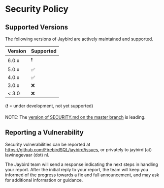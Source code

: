 # Security Policy

## Supported Versions

The following versions of Jaybird are actively maintained and supported.

| Version | Supported                |
|---------|--------------------------|
| 6.0.x   | :heavy_exclamation_mark: |
| 5.0.x   | :white_check_mark:       |
| 4.0.x   | :white_check_mark:       |
| 3.0.x   | :x:                      |
| < 3.0   | :x:                      |

(:heavy_exclamation_mark: = under development, not yet supported)

NOTE: The [version of SECURITY.md on the master branch](https://github.com/FirebirdSQL/jaybird/blob/master/SECURITY.md) is leading.

## Reporting a Vulnerability

Security vulnerabilities can be reported at https://github.com/FirebirdSQL/jaybird/issues,
or privately to jaybird (at) lawinegevaar (dot) nl. 

The Jaybird team will send a response indicating the next steps in handling your report. 
After the initial reply to your report, the team will keep you informed of the progress 
towards a fix and full announcement, and may ask for additional information or guidance.
